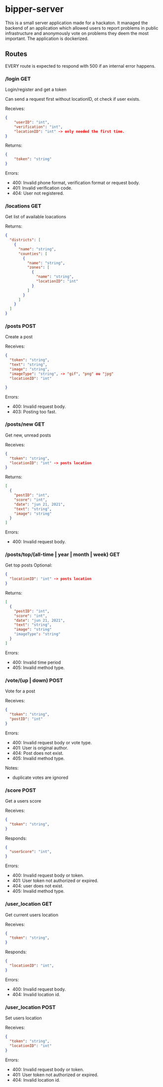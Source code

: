 # bipper-server

This is a small server application made for a hackaton. It managed the backend of an application which allowed users to report problems in public infrastructure and anonymously vote on problems they deem the most important. The application is dockerized.

## Routes

EVERY route is expected to respond with 500 if an internal error happens.

### /login GET 
Login/register and get a token

Can send a request first without locationID, ot check if user exists.

Receives:
```json
{
	"userID": "int",
	"verification": "int",
	"locationID": "int" -> only needed the first time. 
}
```
Returns:
```json
{
    "token": "string"
}
```
Errors:
- 400: Invalid phone format, verification format or request body.
- 401: Invalid verification code.
- 404: User not registered.

### /locations GET 
Get list of available loacations

Returns:
```json
{
  "districts": [
    {
      "name": "string",
      "counties": [
        {
          "name": "string",
          "zones": [
            {
              "name": "string",
              "locationID": "int"
            }
          ]
        }
      ]
    }
  ]
}
 ```

### /posts POST
Create a post

Receives:
```json
{
  "token": "string",
  "text": "string",
  "image": "string",
  "imageType": "string", -> "gif", "png" ou "jpg"
  "locationID": "int"

}
 ```
 Errors:
 - 400: Invalid request body.
 - 403: Posting too fast.

### /posts/new GET
Get new, unread posts

Receives:
```json
{
  "token": "string",
  "locationID": "int" -> posts location
}
```
Returns:
```json
[
  {
    "postID": "int",
    "score": "int",
    "date": "jun 21, 2021",
    "text": "string",
    "image": "string"
  }
]
```

Errors:
- 400: Invalid request body.

### /posts/top/(all-time | year | month | week) GET
Get top posts
Optional:
```json
{
  "locationID": "int" -> posts location
}
```
Returns:
```json
[
  {
    "postID": "int",
    "score": "int",
    "date": "jun 21, 2021",
    "text": "string",
    "image": "string" 
    "imageType": "string" 
  }
]
```
Errors:
- 400: Invalid time period
- 405: Invalid method type.
 
### /vote/(up | down) POST
Vote for a post

Receives:
```json
{
  "token": "string",
  "postID": "int"
}
```

Errors: 
- 400: Invalid request body or vote type.
- 401: User is original author.
- 404: Post does not exist.
- 405: Invalid method type.

Notes: 
- duplicate votes are ignored

### /score POST
Get a users score

Receives:
```json
{
  "token": "string",
}
```

Responds:
```json
{
  "userScore": "int",
}
```

Errors: 
- 400: Invalid request body or token.
- 401: User token not authorized or expired.
- 404: user does not exist.
- 405: Invalid method type.

### /user_location GET
Get current users location

Receives:
```json
{
  "token": "string",
}
```

Responds:
```json
{
  "locationID": "int",
}
```

Errors: 
- 400: Invalid request body.
- 404: Invalid location id.

### /user_location POST
Set users location

Receives:
```json
{
  "token": "string",
  "locationID": "int"
}
```

Errors: 
- 400: Invalid request body or token.
- 401: User token not authorized or expired.
- 404: Invalid location id.

